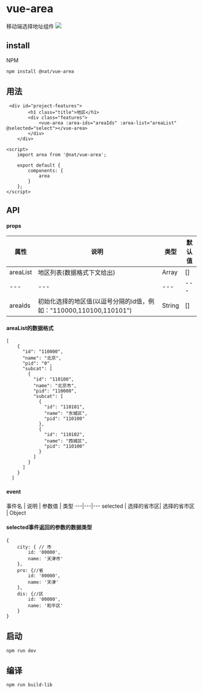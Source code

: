 # vue-area
移动端选择地址组件
![](//cdn.51talk.com/apollo/images/6ec0e8ad944157a52e0368657ec84bf2.png//cdn.51talk.com/apollo/images/f2887eafaa0c6386a85ef838c5936558.png)
## install
NPM
```
npm install @nat/vue-area
```
## 用法
```
 <div id="project-features">
        <h1 class="title">地区</h1>
        <div class="features">
            <vue-area :area-ids="areaIds" :area-list="areaList" @selected="select"></vue-area>
        </div>
    </div>
```
```
<script>
    import area from '@nat/vue-area';

    export default {
        components: {
            area
        }
    };
</script>
```
## API
#### props
属性 | 说明 | 类型 | 默认值
---|---|---|---
areaList | 地区列表(数据格式下文给出) | Array | []
---|---|---|---
areaIds | 初始化选择的地区值(以逗号分隔的id值，例如："110000,110100,110101") | String | []
#### areaList的数据格式
```
[
    {
      "id": "110000",
      "name": "北京",
      "pid": "0",
      "subcat": [
        {
          "id": "110100",
          "name": "北京市",
          "pid": "110000",
          "subcat": [
            {
              "id": "110101",
              "name": "东城区",
              "pid": "110100"
            },
            {
              "id": "110102",
              "name": "西城区",
              "pid": "110100"
            }
          ]
        }
      ]
    }
  ]
```
#### event
事件名 | 说明 | 参数值 | 类型
---|---|---
selected | 选择的省市区| 选择的省市区 | Object
#### selected事件返回的参数的数据类型
```
{
    city: { // 市
        id: '00000',
        name: '天津市'
    },
    pro: {//省
        id: '00000',
        name: '天津'
    },
    dis: {//区
        id: '00000',
        name: '和平区'
    }
}
```
## 启动
```
npm run dev
```
## 编译
```
npm run build-lib
```
